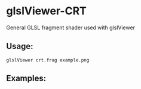 # glslViewer-CRT

General GLSL fragment shader used with glslViewer

## Usage:
    glslViewer crt.frag example.png

## Examples:

    